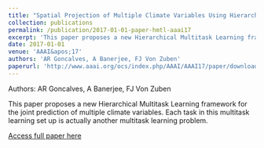 ```yaml
---
title: "Spatial Projection of Multiple Climate Variables Using Hierarchical Multitask Learning"
collection: publications
permalink: /publication/2017-01-01-paper-hmtl-aaai17
excerpt: 'This paper proposes a new Hierarchical Multitask Learning framework for the joint prediction of multiple climate variables. Each task in this multitask learning set up is actually another multitask learning problem.'
date: 2017-01-01
venue: 'AAAI&apos;17'
authors: 'AR Goncalves, A Banerjee, FJ Von Zuben'
paperurl: 'http://www.aaai.org/ocs/index.php/AAAI/AAAI17/paper/download/15018/14060'
---
```

Authors: AR Goncalves, A Banerjee, FJ Von Zuben

This paper proposes a new Hierarchical Multitask Learning framework for the joint prediction of multiple climate variables. Each task in this multitask learning set up is actually another multitask learning problem.

[Access full paper here](http://www.aaai.org/ocs/index.php/AAAI/AAAI17/paper/download/15018/14060)
